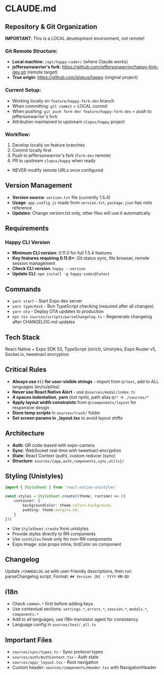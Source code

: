 # CLAUDE.md

## Repository & Git Organization
**IMPORTANT**: This is a LOCAL development environment, not remote!

### Git Remote Structure:
- **Local machine**: `/opt/happy-coder/` (where Claude works)
- **jeffersonwarrior's fork**: https://github.com/jeffersonwarrior/happy-fork-dev.git (remote target)
- **True origin**: https://github.com/slopus/happy (original project)

### Current Setup:
- Working locally on `feature/happy-fork-dev` branch
- When committing: `git commit` = LOCAL commit
- When pushing: `git push fork-dev feature/happy-fork-dev` = push to jeffersonwarrior's fork
- Attribution maintained to upstream `slopus/happy` project

### Workflow:
1. Develop locally on feature branches
2. Commit locally first
3. Push to jeffersonwarrior's fork (`fork-dev` remote)
4. PR to upstream `slopus/happy` when ready
- NEVER modify remote URLs once configured

## Version Management
- **Version source**: `version.txt` file (currently 1.5.4)
- **Usage**: `app.config.js` reads from `version.txt`, `package.json` has note reference
- **Updates**: Change version.txt only, other files will use it automatically

## Requirements

### Happy CLI Version
- **Minimum CLI version**: 0.11.0 for full 1.5.4 features
- **Key features requiring 0.11.0+**: Git status sync, file browser, remote session management
- **Check CLI version**: `happy --version`
- **Update CLI**: `npm install -g happy-coder@latest`

## Commands
- `yarn start` - Start Expo dev server
- `yarn typecheck` - Run TypeScript checking (required after all changes)
- `yarn ota` - Deploy OTA updates to production
- `npx tsx sources/scripts/parseChangelog.ts` - Regenerate changelog after CHANGELOG.md updates

## Tech Stack
React Native + Expo SDK 53, TypeScript (strict), Unistyles, Expo Router v5, Socket.io, tweetnacl encryption

## Critical Rules
- **Always use `t()` for user-visible strings** - import from `@/text`, add to ALL languages (en/ru/pl/es)
- **Never use React Native Alert** - use `@sources/modal/index.ts`
- **4 spaces indentation**, **yarn** (not npm), path alias `@/*` → `./sources/*`
- **Apply layout width constraints** from `@/components/layout` for responsive design
- **Store temp scripts** in `sources/trash/` folder
- **Set screen params in _layout.tsx** to avoid layout shifts

## Architecture
- **Auth**: QR code-based with expo-camera
- **Sync**: WebSocket real-time with tweetnacl encryption
- **State**: React Context (auth), custom reducer (sync)
- **Structure**: `sources/{app,auth,components,sync,utils}/`

## Styling (Unistyles)
```typescript
import { StyleSheet } from 'react-native-unistyles'

const styles = StyleSheet.create((theme, runtime) => ({
    container: {
        backgroundColor: theme.colors.background,
        padding: theme.margins.md,
    }
}))
```
- Use `StyleSheet.create` from unistyles
- Provide styles directly to RN components
- Use `useStyles` hook only for non-RN components
- Expo Image: size props inline, tintColor on component

## Changelog
Update `/CHANGELOG.md` with user-friendly descriptions, then run parseChangelog script. Format: `## Version [N] - YYYY-MM-DD`

## i18n
- Check `common.*` first before adding keys
- Use contextual sections: `settings.*`, `errors.*`, `session.*`, `modals.*`, `components.*`
- Add to all languages, use i18n-translator agent for consistency
- Language config in `sources/text/_all.ts`

## Important Files
- `sources/sync/types.ts` - Sync protocol types
- `sources/auth/AuthContext.tsx` - Auth state
- `sources/app/_layout.tsx` - Root navigation
- Custom header: `sources/components/Header.tsx` with NavigationHeader